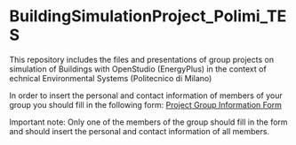 # BuildingSimulationProject_Polimi_TES
This repository includes the files and presentations of group projects on simulation of  Buildings with OpenStudio (EnergyPlus) in the context of echnical Environmental Systems (Politecnico di Milano)

In order to insert the personal and contact information of members of your group you should fill in the following form: [Project Group Information Form](https://goo.gl/forms/C4VvePKy8MFERQWx2) 

Important note: Only one of the members of the group should fill in the form and should insert the personal and contact information of all members.
